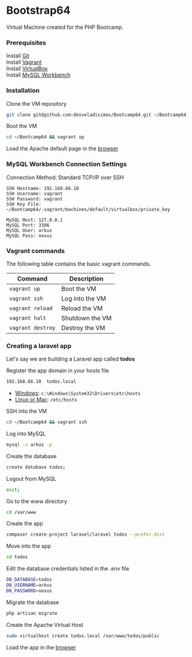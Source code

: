 # Bootstrap64
Virtual Machine created for the PHP Bootcamp.

### Prerequisites
Install [Git](https://git-scm.com/downloads)  
Install [Vagrant](https://www.vagrantup.com/downloads.html)  
Install [VirtualBox](https://www.virtualbox.org/wiki/Downloads)  
Install [MySQL Workbench](https://dev.mysql.com/downloads/workbench)  

### Installation

Clone the VM repository
```bash
git clone git@github.com:desveladisimos/Bootcamp64.git ~/Bootcamp64
```

Boot the VM
```bash
cd ~/Bootcamp64 && vagrant up
```

Load the Apache default page in the [browser](http://192.168.66.10)

### MySQL Workbench Connection Settings

Connection Method: Standard TCP/IP over SSH

```
SSH Hostname: 192.168.66.10  
SSH Username: vagrant  
SSH Password: vagrant  
SSH Key File: ~/Bootcamp64/.vagrant/machines/default/virtualbox/private_key  
```

```
MySQL Host: 127.0.0.1  
MySQL Port: 3306  
MySQL User: arkus  
MySQL Pass: nexus  
```

### Vagrant commands

The following table contains the basic vagrant commands.

Command | Description
--- | ---
```vagrant up``` | Boot the VM
```vagrant ssh``` | Log into the VM
```vagrant reload``` | Reload the VM
```vagrant halt``` | Shutdown the VM
```vagrant destroy``` | Destroy the VM

### Creating a laravel app

Let's say we are building a Laravel app called **todos**

Register the app domain in your hosts file
```bash
192.168.66.10  todos.local
```

- [Windows](https://www.google.com/search?q=windows+10+edit+hosts+file&oq=windows+10+edit+host&aqs=chrome.0.0j69i57j0j69i60j69i61l2.3419j0j4&sourceid=chrome&ie=UTF-8): ```c:\Windows\System32\Drivers\etc\hosts```
- [Linux or Mac](https://www.google.com/search?q=ubuntu+edit+hosts+file&oq=ubuntu+edit+hosts&aqs=chrome.0.0j69i57j0l4.7783j0j7&sourceid=chrome&ie=UTF-8): ```/etc/hosts```

SSH into the VM
```bash
cd ~/Bootcamp64 && vagrant ssh
```

Log into MySQL
```bash
mysql -u arkus -p
```

Create the database
```bash
create database todos;
```

Logout from MySQL
```bash
exit;
```

Go to the www directory
```bash
cd /var/www
```

Create the app
```bash
composer create-project laravel/laravel todos --prefer-dist
```

Move into the app
```bash
cd todos
```

Edit the database credentials listed in the .env file
```bash
DB_DATABASE=todos
DB_USERNAME=arkus
DB_PASSWORD=nexus
```

Migrate the database
```bash
php artisan migrate
```

Create the Apache Virtual Host
```bash
sudo virtualhost create todos.local /var/www/todos/public
```

Load the app in the [browser](http://todos.local)
